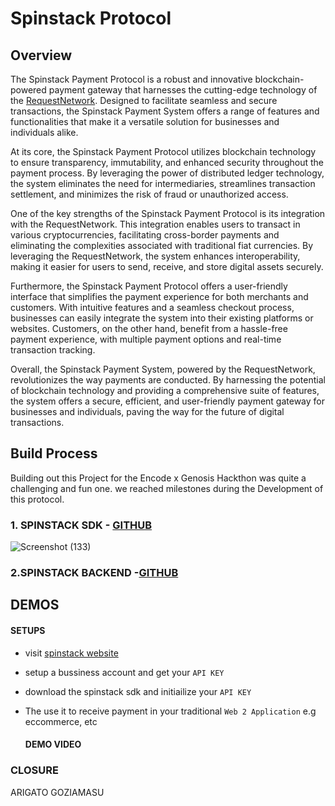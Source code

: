 # Spinstack Protocol

## Overview

The Spinstack Payment Protocol is a robust and innovative blockchain-powered payment gateway that harnesses the cutting-edge technology of the [RequestNetwork](https://request.network/en/). Designed to facilitate seamless and secure transactions, the Spinstack Payment System offers a range of features and functionalities that make it a versatile solution for businesses and individuals alike.

At its core, the Spinstack Payment Protocol utilizes blockchain technology to ensure transparency, immutability, and enhanced security throughout the payment process. By leveraging the power of distributed ledger technology, the system eliminates the need for intermediaries, streamlines transaction settlement, and minimizes the risk of fraud or unauthorized access.

One of the key strengths of the Spinstack Payment Protocol is its integration with the RequestNetwork. This integration enables users to transact in various cryptocurrencies, facilitating cross-border payments and eliminating the complexities associated with traditional fiat currencies. By leveraging the RequestNetwork, the system enhances interoperability, making it easier for users to send, receive, and store digital assets securely.

Furthermore, the Spinstack Payment Protocol offers a user-friendly interface that simplifies the payment experience for both merchants and customers. With intuitive features and a seamless checkout process, businesses can easily integrate the system into their existing platforms or websites. Customers, on the other hand, benefit from a hassle-free payment experience, with multiple payment options and real-time transaction tracking.

Overall, the Spinstack Payment System, powered by the RequestNetwork, revolutionizes the way payments are conducted. By harnessing the potential of blockchain technology and providing a comprehensive suite of features, the system offers a secure, efficient, and user-friendly payment gateway for businesses and individuals, paving the way for the future of digital transactions.


## Build Process
Building out this Project for the Encode x Genosis Hackthon was quite a challenging and fun one. we reached milestones during the Development of this protocol. 

### 1. SPINSTACK SDK - [GITHUB](https://github.com/GHDECRYPTORS/spinstack_sdk)                   

![Screenshot (133)](https://github.com/GHDECRYPTORS/.github/assets/40062598/7b72374e-e333-482e-8e51-d884696934f0)

### 2.SPINSTACK BACKEND -[GITHUB](https://github.com/GHDECRYPTORS/spinstack_backend)  


## DEMOS

  #### SETUPS
- visit [spinstack website](https://spinstack-frontend.herokuapp.com)
- setup a bussiness account and get your `API KEY` 
- download the spinstack sdk and initiailize your `API KEY`
- The use it to receive payment in your traditional `Web 2 Application` e.g eccommerce, etc
  
  #### DEMO VIDEO



### CLOSURE
ARIGATO GOZIAMASU




